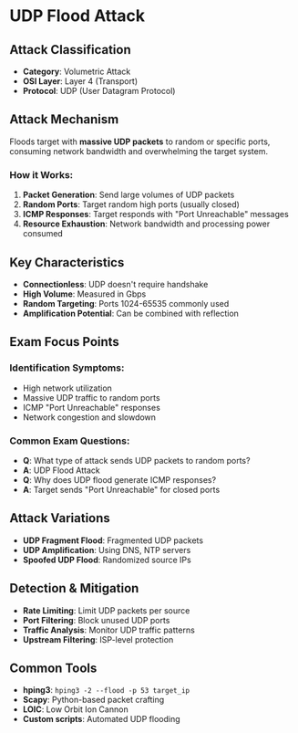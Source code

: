 # UDP Flood Attack

## Attack Classification
- **Category**: Volumetric Attack
- **OSI Layer**: Layer 4 (Transport)
- **Protocol**: UDP (User Datagram Protocol)

## Attack Mechanism
Floods target with **massive UDP packets** to random or specific ports, consuming network bandwidth and overwhelming the target system.

### How it Works:
1. **Packet Generation**: Send large volumes of UDP packets
2. **Random Ports**: Target random high ports (usually closed)
3. **ICMP Responses**: Target responds with "Port Unreachable" messages
4. **Resource Exhaustion**: Network bandwidth and processing power consumed

## Key Characteristics
- **Connectionless**: UDP doesn't require handshake
- **High Volume**: Measured in Gbps
- **Random Targeting**: Ports 1024-65535 commonly used
- **Amplification Potential**: Can be combined with reflection

## Exam Focus Points

### Identification Symptoms:
- High network utilization
- Massive UDP traffic to random ports
- ICMP "Port Unreachable" responses
- Network congestion and slowdown

### Common Exam Questions:
- **Q**: What type of attack sends UDP packets to random ports?
- **A**: UDP Flood Attack
- **Q**: Why does UDP flood generate ICMP responses?
- **A**: Target sends "Port Unreachable" for closed ports

## Attack Variations
- **UDP Fragment Flood**: Fragmented UDP packets
- **UDP Amplification**: Using DNS, NTP servers
- **Spoofed UDP Flood**: Randomized source IPs

## Detection & Mitigation
- **Rate Limiting**: Limit UDP packets per source
- **Port Filtering**: Block unused UDP ports
- **Traffic Analysis**: Monitor UDP traffic patterns
- **Upstream Filtering**: ISP-level protection

## Common Tools
- **hping3**: `hping3 -2 --flood -p 53 target_ip`
- **Scapy**: Python-based packet crafting
- **LOIC**: Low Orbit Ion Cannon
- **Custom scripts**: Automated UDP flooding
